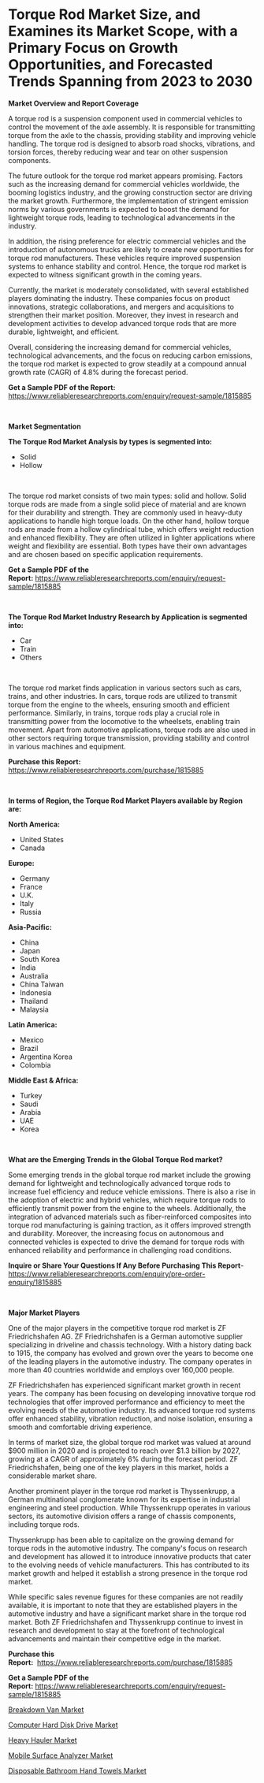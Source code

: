 <p><h1>Torque Rod Market Size, and Examines its Market Scope, with a Primary Focus on Growth Opportunities, and Forecasted Trends Spanning from 2023 to 2030</h1></p><p><strong>Market Overview and Report Coverage</strong></p>
<p><p>A torque rod is a suspension component used in commercial vehicles to control the movement of the axle assembly. It is responsible for transmitting torque from the axle to the chassis, providing stability and improving vehicle handling. The torque rod is designed to absorb road shocks, vibrations, and torsion forces, thereby reducing wear and tear on other suspension components.</p><p>The future outlook for the torque rod market appears promising. Factors such as the increasing demand for commercial vehicles worldwide, the booming logistics industry, and the growing construction sector are driving the market growth. Furthermore, the implementation of stringent emission norms by various governments is expected to boost the demand for lightweight torque rods, leading to technological advancements in the industry.</p><p>In addition, the rising preference for electric commercial vehicles and the introduction of autonomous trucks are likely to create new opportunities for torque rod manufacturers. These vehicles require improved suspension systems to enhance stability and control. Hence, the torque rod market is expected to witness significant growth in the coming years.</p><p>Currently, the market is moderately consolidated, with several established players dominating the industry. These companies focus on product innovations, strategic collaborations, and mergers and acquisitions to strengthen their market position. Moreover, they invest in research and development activities to develop advanced torque rods that are more durable, lightweight, and efficient.</p><p>Overall, considering the increasing demand for commercial vehicles, technological advancements, and the focus on reducing carbon emissions, the torque rod market is expected to grow steadily at a compound annual growth rate (CAGR) of 4.8% during the forecast period.</p></p>
<p><strong>Get a Sample PDF of the Report:</strong> <a href="https://www.reliableresearchreports.com/enquiry/request-sample/1815885">https://www.reliableresearchreports.com/enquiry/request-sample/1815885</a></p>
<p>&nbsp;</p>
<p><strong>Market Segmentation</strong></p>
<p><strong>The Torque Rod Market Analysis by types is segmented into:</strong></p>
<p><ul><li>Solid</li><li>Hollow</li></ul></p>
<p>&nbsp;</p>
<p><p>The torque rod market consists of two main types: solid and hollow. Solid torque rods are made from a single solid piece of material and are known for their durability and strength. They are commonly used in heavy-duty applications to handle high torque loads. On the other hand, hollow torque rods are made from a hollow cylindrical tube, which offers weight reduction and enhanced flexibility. They are often utilized in lighter applications where weight and flexibility are essential. Both types have their own advantages and are chosen based on specific application requirements.</p></p>
<p><strong>Get a Sample PDF of the Report:</strong>&nbsp;<a href="https://www.reliableresearchreports.com/enquiry/request-sample/1815885">https://www.reliableresearchreports.com/enquiry/request-sample/1815885</a></p>
<p>&nbsp;</p>
<p><strong>The Torque Rod Market Industry Research by Application is segmented into:</strong></p>
<p><ul><li>Car</li><li>Train</li><li>Others</li></ul></p>
<p>&nbsp;</p>
<p><p>The torque rod market finds application in various sectors such as cars, trains, and other industries. In cars, torque rods are utilized to transmit torque from the engine to the wheels, ensuring smooth and efficient performance. Similarly, in trains, torque rods play a crucial role in transmitting power from the locomotive to the wheelsets, enabling train movement. Apart from automotive applications, torque rods are also used in other sectors requiring torque transmission, providing stability and control in various machines and equipment.</p></p>
<p><strong>Purchase this Report:</strong>&nbsp; <a href="https://www.reliableresearchreports.com/purchase/1815885">https://www.reliableresearchreports.com/purchase/1815885</a></p>
<p>&nbsp;</p>
<p><strong>In terms of Region, the Torque Rod Market Players available by Region are:</strong></p>
<p>
    <p> <strong> North America: </strong>
        <ul>
            <li>United States</li>
            <li>Canada</li>
        </ul>
        </p> 
    <p> <strong> Europe: </strong>
        <ul>
            <li>Germany</li>
            <li>France</li>
            <li>U.K.</li>
            <li>Italy</li>
            <li>Russia</li>
        </ul>
        </p> 
    <p> <strong> Asia-Pacific: </strong>
        <ul>
            <li>China</li>
            <li>Japan</li>
            <li>South Korea</li>
            <li>India</li>
            <li>Australia</li>
            <li>China Taiwan</li>
            <li>Indonesia</li>
            <li>Thailand</li>
            <li>Malaysia</li>
        </ul>
        </p> 
    <p> <strong> Latin America: </strong>
        <ul>
            <li>Mexico</li>
            <li>Brazil</li>
            <li>Argentina Korea</li>
            <li>Colombia</li>
        </ul>
        </p> 
    <p> <strong> Middle East & Africa: </strong>
        <ul>
            <li>Turkey</li>
            <li>Saudi</li>
            <li>Arabia</li>
            <li>UAE</li>
            <li>Korea</li>
        </ul>
    </p>
    </p>
<p>&nbsp;</p>
<p><strong>What are the Emerging Trends in the Global Torque Rod market?</strong></p>
<p><p>Some emerging trends in the global torque rod market include the growing demand for lightweight and technologically advanced torque rods to increase fuel efficiency and reduce vehicle emissions. There is also a rise in the adoption of electric and hybrid vehicles, which require torque rods to efficiently transmit power from the engine to the wheels. Additionally, the integration of advanced materials such as fiber-reinforced composites into torque rod manufacturing is gaining traction, as it offers improved strength and durability. Moreover, the increasing focus on autonomous and connected vehicles is expected to drive the demand for torque rods with enhanced reliability and performance in challenging road conditions.</p></p>
<p><strong>Inquire or Share Your Questions If Any Before Purchasing This Report</strong>- <a href="https://www.reliableresearchreports.com/enquiry/pre-order-enquiry/1815885">https://www.reliableresearchreports.com/enquiry/pre-order-enquiry/1815885</a></p>
<p>&nbsp;</p>
<p><strong>Major Market Players</strong></p>
<p><p>One of the major players in the competitive torque rod market is ZF Friedrichshafen AG. ZF Friedrichshafen is a German automotive supplier specializing in driveline and chassis technology. With a history dating back to 1915, the company has evolved and grown over the years to become one of the leading players in the automotive industry. The company operates in more than 40 countries worldwide and employs over 160,000 people.</p><p>ZF Friedrichshafen has experienced significant market growth in recent years. The company has been focusing on developing innovative torque rod technologies that offer improved performance and efficiency to meet the evolving needs of the automotive industry. Its advanced torque rod systems offer enhanced stability, vibration reduction, and noise isolation, ensuring a smooth and comfortable driving experience.</p><p>In terms of market size, the global torque rod market was valued at around $900 million in 2020 and is projected to reach over $1.3 billion by 2027, growing at a CAGR of approximately 6% during the forecast period. ZF Friedrichshafen, being one of the key players in this market, holds a considerable market share.</p><p>Another prominent player in the torque rod market is Thyssenkrupp, a German multinational conglomerate known for its expertise in industrial engineering and steel production. While Thyssenkrupp operates in various sectors, its automotive division offers a range of chassis components, including torque rods.</p><p>Thyssenkrupp has been able to capitalize on the growing demand for torque rods in the automotive industry. The company's focus on research and development has allowed it to introduce innovative products that cater to the evolving needs of vehicle manufacturers. This has contributed to its market growth and helped it establish a strong presence in the torque rod market.</p><p>While specific sales revenue figures for these companies are not readily available, it is important to note that they are established players in the automotive industry and have a significant market share in the torque rod market. Both ZF Friedrichshafen and Thyssenkrupp continue to invest in research and development to stay at the forefront of technological advancements and maintain their competitive edge in the market.</p></p>
<p><strong>Purchase this Report:</strong>&nbsp;&nbsp;<a href="https://www.reliableresearchreports.com/purchase/1815885">https://www.reliableresearchreports.com/purchase/1815885</a></p>
<p></p>
<p><strong>Get a Sample PDF of the Report:</strong>&nbsp;<a href="https://www.reliableresearchreports.com/enquiry/request-sample/1815885">https://www.reliableresearchreports.com/enquiry/request-sample/1815885</a></p>
<p><p><a href="https://github.com/Paul14Anderson63/Market-Research-Report-List-1/blob/main/breakdown-van-market.md">Breakdown Van Market</a></p><p><a href="https://www.linkedin.com/pulse/computer-hard-disk-drive-market-research-report-provides-btvcc/">Computer Hard Disk Drive Market</a></p><p><a href="https://github.com/dringals/Market-Research-Report-List-1/blob/main/heavy-hauler-market.md">Heavy Hauler Market</a></p><p><a href="https://www.linkedin.com/pulse/mobile-surface-analyzer-market-share-amp-new-trends-analysis-1dhgc/">Mobile Surface Analyzer Market</a></p><p><a href="https://medium.com/@rombilly2345/disposable-bathroom-hand-towels-market-trends-forecast-and-competitive-analysis-to-2030-c364a8c984eb">Disposable Bathroom Hand Towels Market</a></p></p>